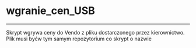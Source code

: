 # wgranie_cen_USB
---
Skrypt wgrywa ceny do Vendo z pliku dostarczonego przez kierownictwo.
Plik musi byćw tym samym repozytorium co skrypt o nazwie 
